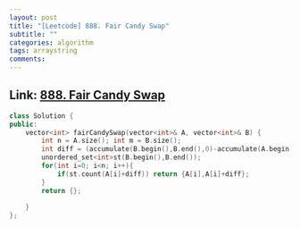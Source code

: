 ```yaml
---
layout: post
title: "[Leetcode] 888. Fair Candy Swap"
subtitle: ""
categories: algorithm
tags: arraystring
comments:
---
```


## Link: [888. Fair Candy Swap](https://leetcode.com/problems/fair-candy-swap/)

```cpp
class Solution {
public:
    vector<int> fairCandySwap(vector<int>& A, vector<int>& B) {
        int n = A.size(); int m = B.size();
        int diff = (accumulate(B.begin(),B.end(),0)-accumulate(A.begin(),A.end(),0))/2;
        unordered_set<int>st(B.begin(),B.end());
        for(int i=0; i<n; i++){
            if(st.count(A[i]+diff)) return {A[i],A[i]+diff};
        }
        return {};
        
    }
};
```

